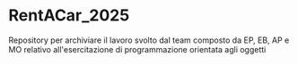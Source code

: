 # RentACar_2025
Repository per archiviare il lavoro svolto dal team composto da EP, EB, AP e MO relativo all'esercitazione di programmazione orientata agli oggetti
